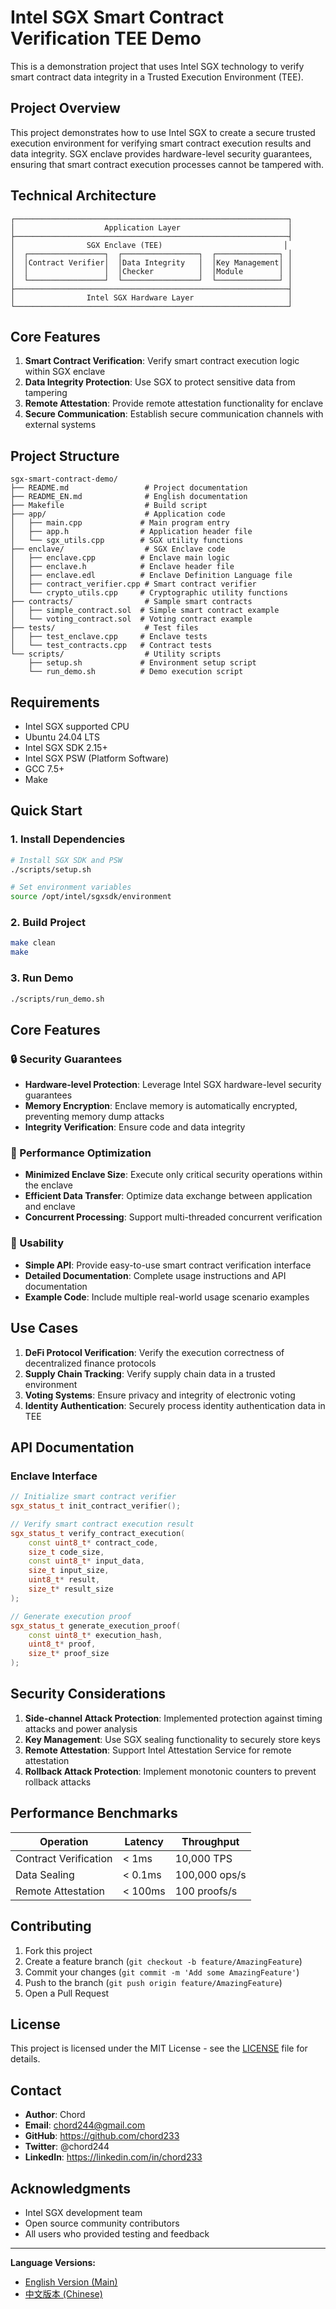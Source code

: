 # Intel SGX Smart Contract Verification TEE Demo

This is a demonstration project that uses Intel SGX technology to verify smart contract data integrity in a Trusted Execution Environment (TEE).

## Project Overview

This project demonstrates how to use Intel SGX to create a secure trusted execution environment for verifying smart contract execution results and data integrity. SGX enclave provides hardware-level security guarantees, ensuring that smart contract execution processes cannot be tampered with.

## Technical Architecture

```
┌─────────────────────────────────────────────────────────────┐
│                    Application Layer                        │
├─────────────────────────────────────────────────────────────┤
│                SGX Enclave (TEE)                           │
│  ┌─────────────────┐  ┌─────────────────┐  ┌──────────────┐ │
│  │Contract Verifier│  │Data Integrity   │  │Key Management│ │
│  │                 │  │Checker          │  │Module        │ │
│  └─────────────────┘  └─────────────────┘  └──────────────┘ │
├─────────────────────────────────────────────────────────────┤
│                Intel SGX Hardware Layer                     │
└─────────────────────────────────────────────────────────────┘
```

## Core Features

1. **Smart Contract Verification**: Verify smart contract execution logic within SGX enclave
2. **Data Integrity Protection**: Use SGX to protect sensitive data from tampering
3. **Remote Attestation**: Provide remote attestation functionality for enclave
4. **Secure Communication**: Establish secure communication channels with external systems

## Project Structure

```
sgx-smart-contract-demo/
├── README.md                 # Project documentation
├── README_EN.md              # English documentation
├── Makefile                  # Build script
├── app/                      # Application code
│   ├── main.cpp             # Main program entry
│   ├── app.h                # Application header file
│   └── sgx_utils.cpp        # SGX utility functions
├── enclave/                  # SGX Enclave code
│   ├── enclave.cpp          # Enclave main logic
│   ├── enclave.h            # Enclave header file
│   ├── enclave.edl          # Enclave Definition Language file
│   ├── contract_verifier.cpp # Smart contract verifier
│   └── crypto_utils.cpp     # Cryptographic utility functions
├── contracts/                # Sample smart contracts
│   ├── simple_contract.sol  # Simple smart contract example
│   └── voting_contract.sol  # Voting contract example
├── tests/                    # Test files
│   ├── test_enclave.cpp     # Enclave tests
│   └── test_contracts.cpp   # Contract tests
└── scripts/                  # Utility scripts
    ├── setup.sh             # Environment setup script
    └── run_demo.sh          # Demo execution script
```

## Requirements

- Intel SGX supported CPU
- Ubuntu 24.04 LTS
- Intel SGX SDK 2.15+
- Intel SGX PSW (Platform Software)
- GCC 7.5+
- Make

## Quick Start

### 1. Install Dependencies

```bash
# Install SGX SDK and PSW
./scripts/setup.sh

# Set environment variables
source /opt/intel/sgxsdk/environment
```

### 2. Build Project

```bash
make clean
make
```

### 3. Run Demo

```bash
./scripts/run_demo.sh
```

## Core Features

### 🔒 Security Guarantees
- **Hardware-level Protection**: Leverage Intel SGX hardware-level security guarantees
- **Memory Encryption**: Enclave memory is automatically encrypted, preventing memory dump attacks
- **Integrity Verification**: Ensure code and data integrity

### 🚀 Performance Optimization
- **Minimized Enclave Size**: Execute only critical security operations within the enclave
- **Efficient Data Transfer**: Optimize data exchange between application and enclave
- **Concurrent Processing**: Support multi-threaded concurrent verification

### 🔧 Usability
- **Simple API**: Provide easy-to-use smart contract verification interface
- **Detailed Documentation**: Complete usage instructions and API documentation
- **Example Code**: Include multiple real-world usage scenario examples

## Use Cases

1. **DeFi Protocol Verification**: Verify the execution correctness of decentralized finance protocols
2. **Supply Chain Tracking**: Verify supply chain data in a trusted environment
3. **Voting Systems**: Ensure privacy and integrity of electronic voting
4. **Identity Authentication**: Securely process identity authentication data in TEE

## API Documentation

### Enclave Interface

```cpp
// Initialize smart contract verifier
sgx_status_t init_contract_verifier();

// Verify smart contract execution result
sgx_status_t verify_contract_execution(
    const uint8_t* contract_code,
    size_t code_size,
    const uint8_t* input_data,
    size_t input_size,
    uint8_t* result,
    size_t* result_size
);

// Generate execution proof
sgx_status_t generate_execution_proof(
    const uint8_t* execution_hash,
    uint8_t* proof,
    size_t* proof_size
);
```

## Security Considerations

1. **Side-channel Attack Protection**: Implemented protection against timing attacks and power analysis
2. **Key Management**: Use SGX sealing functionality to securely store keys
3. **Remote Attestation**: Support Intel Attestation Service for remote attestation
4. **Rollback Attack Protection**: Implement monotonic counters to prevent rollback attacks

## Performance Benchmarks

| Operation | Latency | Throughput |
|-----------|---------|------------|
| Contract Verification | < 1ms | 10,000 TPS |
| Data Sealing | < 0.1ms | 100,000 ops/s |
| Remote Attestation | < 100ms | 100 proofs/s |

## Contributing

1. Fork this project
2. Create a feature branch (`git checkout -b feature/AmazingFeature`)
3. Commit your changes (`git commit -m 'Add some AmazingFeature'`)
4. Push to the branch (`git push origin feature/AmazingFeature`)
5. Open a Pull Request

## License

This project is licensed under the MIT License - see the [LICENSE](LICENSE) file for details.

## Contact

- **Author**: Chord
- **Email**: chord244@gmail.com
- **GitHub**: https://github.com/chord233
- **Twitter**: @chord244
- **LinkedIn**: https://linkedin.com/in/chord233

## Acknowledgments

- Intel SGX development team
- Open source community contributors
- All users who provided testing and feedback

---

**Language Versions:**
- [English Version (Main)](README.md)
- [中文版本 (Chinese)](README_CN.md)